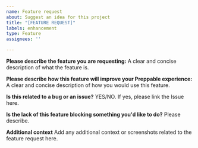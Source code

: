 ```yaml
---
name: Feature request
about: Suggest an idea for this project
title: "[FEATURE REQUEST]"
labels: enhancement
type: Feature
assignees: ''

---
```


**Please describe the feature you are requesting:**
A clear and concise description of what the feature is.

**Please describe how this feature will improve your Preppable experience:**
A clear and concise description of how you would use this feature.

**Is this related to a bug or an issue?**
YES/NO. If yes, please link the Issue here.

**Is the lack of this feature blocking something you'd like to do?**
Please describe.

**Additional context**
Add any additional context or screenshots related to the feature request here.
